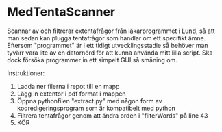 # MedTentaScanner
Scannar av och filtrerar extentafrågor från läkarprogrammet i Lund, så att man sedan kan plugga tentafrågor som handlar om ett specifikt ämne.
Eftersom "programmet" är i ett tidigt utvecklingsstadie så behöver man tyvärr vara lite av en datornörd för att kunna använda mitt lilla script. Ska dock försöka programmer in ett simpelt GUI så småning om.

Instruktioner:
1. Ladda ner filerna i repot till en mapp
2. Lägg in extentor i pdf format i mappen
3. Öppna pythonfilen "extract.py" med någon form av kodredigeringsprogram som är kompatibelt med python
4. Filtrera tentafrågor genom att ändra orden i "filterWords" på line 43
5. KÖR 
